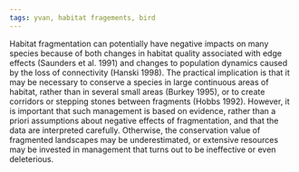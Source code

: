 ```yaml
---
tags: yvan, habitat fragements, bird
---
```

Habitat fragmentation can potentially have negative
impacts on many species because of both changes
in habitat quality associated with edge effects
(Saunders et al. 1991) and changes to population
dynamics caused by the loss of connectivity (Hanski
1998). The practical implication is that it may be
necessary to conserve a species in large continuous
areas of habitat, rather than in several small areas
(Burkey 1995), or to create corridors or stepping
stones between fragments (Hobbs 1992). However,
it is important that such management is based on
evidence, rather than a priori assumptions about
negative effects of fragmentation, and that the data
are interpreted carefully. Otherwise, the conservation
value of fragmented landscapes may be
underestimated, or extensive resources may be
invested in management that turns out to be
ineffective or even deleterious.

